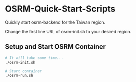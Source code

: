 # OSRM-Quick-Start-Scripts
Quickly start osrm-backend for the Taiwan region.

Change the first line URL of osrm-init.sh to your desired region.

## Setup and Start OSRM Container
```bash
# It will take some time...
./osrm-init.sh

# Start container
./osrm-run.sh
```
